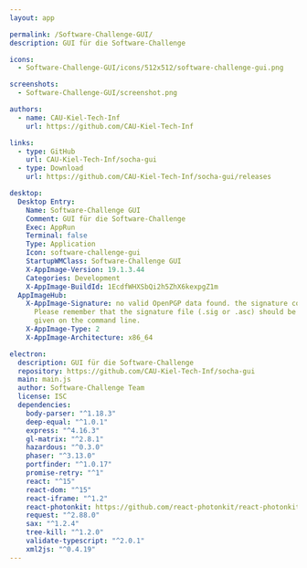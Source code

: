 ```yaml
---
layout: app

permalink: /Software-Challenge-GUI/
description: GUI für die Software-Challenge

icons:
  - Software-Challenge-GUI/icons/512x512/software-challenge-gui.png

screenshots:
  - Software-Challenge-GUI/screenshot.png

authors:
  - name: CAU-Kiel-Tech-Inf
    url: https://github.com/CAU-Kiel-Tech-Inf

links:
  - type: GitHub
    url: CAU-Kiel-Tech-Inf/socha-gui
  - type: Download
    url: https://github.com/CAU-Kiel-Tech-Inf/socha-gui/releases

desktop:
  Desktop Entry:
    Name: Software-Challenge GUI
    Comment: GUI für die Software-Challenge
    Exec: AppRun
    Terminal: false
    Type: Application
    Icon: software-challenge-gui
    StartupWMClass: Software-Challenge GUI
    X-AppImage-Version: 19.1.3.44
    Categories: Development
    X-AppImage-BuildId: 1EcdfWHXSbQi2h5ZhX6kexpgZ1m
  AppImageHub:
    X-AppImage-Signature: no valid OpenPGP data found. the signature could not be verified.
      Please remember that the signature file (.sig or .asc) should be the first file
      given on the command line.
    X-AppImage-Type: 2
    X-AppImage-Architecture: x86_64

electron:
  description: GUI für die Software-Challenge
  repository: https://github.com/CAU-Kiel-Tech-Inf/socha-gui
  main: main.js
  author: Software-Challenge Team
  license: ISC
  dependencies:
    body-parser: "^1.18.3"
    deep-equal: "^1.0.1"
    express: "^4.16.3"
    gl-matrix: "^2.8.1"
    hazardous: "^0.3.0"
    phaser: "^3.13.0"
    portfinder: "^1.0.17"
    promise-retry: "^1"
    react: "^15"
    react-dom: "^15"
    react-iframe: "^1.2"
    react-photonkit: https://github.com/react-photonkit/react-photonkit.git
    request: "^2.88.0"
    sax: "^1.2.4"
    tree-kill: "^1.2.0"
    validate-typescript: "^2.0.1"
    xml2js: "^0.4.19"
---
```

